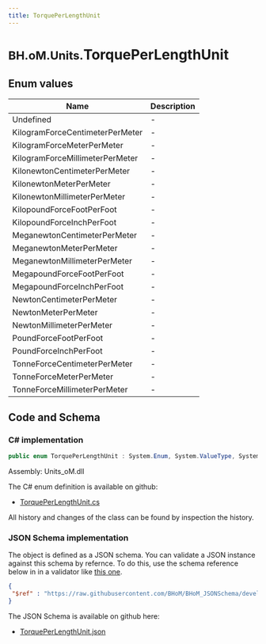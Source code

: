 ```yaml
---
title: TorquePerLengthUnit
---
```


# <small>BH.oM.Units.</small>**TorquePerLengthUnit**



## Enum values

| Name            | Description                                                    |
|-----------------|----------------------------------------------------------------|
| Undefined |  -  |
| KilogramForceCentimeterPerMeter |  -  |
| KilogramForceMeterPerMeter |  -  |
| KilogramForceMillimeterPerMeter |  -  |
| KilonewtonCentimeterPerMeter |  -  |
| KilonewtonMeterPerMeter |  -  |
| KilonewtonMillimeterPerMeter |  -  |
| KilopoundForceFootPerFoot |  -  |
| KilopoundForceInchPerFoot |  -  |
| MeganewtonCentimeterPerMeter |  -  |
| MeganewtonMeterPerMeter |  -  |
| MeganewtonMillimeterPerMeter |  -  |
| MegapoundForceFootPerFoot |  -  |
| MegapoundForceInchPerFoot |  -  |
| NewtonCentimeterPerMeter |  -  |
| NewtonMeterPerMeter |  -  |
| NewtonMillimeterPerMeter |  -  |
| PoundForceFootPerFoot |  -  |
| PoundForceInchPerFoot |  -  |
| TonneForceCentimeterPerMeter |  -  |
| TonneForceMeterPerMeter |  -  |
| TonneForceMillimeterPerMeter |  -  |


## Code and Schema

### C# implementation

``` C# title="C#"
public enum TorquePerLengthUnit : System.Enum, System.ValueType, System.IComparable, System.ISpanFormattable, System.IFormattable, System.IConvertible
```

Assembly: Units_oM.dll

The C# enum definition is available on github:

- [TorquePerLengthUnit.cs](https://github.com/BHoM/Localisation_Toolkit/blob/develop/Units_oM/Enums\TorquePerLengthUnit.cs)

All history and changes of the class can be found by inspection the history.
### JSON Schema implementation

The object is defined as a JSON schema. You can validate a JSON instance against this schema by refernce. To do this, use the schema reference below in in a validator like [this one](https://www.jsonschemavalidator.net/).

``` json title="JSON Schema"
{
 "$ref" : "https://raw.githubusercontent.com/BHoM/BHoM_JSONSchema/develop/Units_oM/TorquePerLengthUnit.json"
}
```

The JSON Schema is available on github here:

- [TorquePerLengthUnit.json](https://github.com/BHoM/BHoM_JSONSchema/blob/develop/Units_oM/TorquePerLengthUnit.json)
